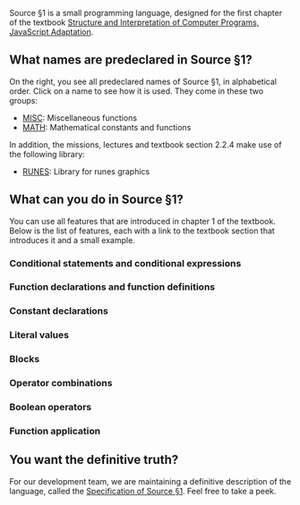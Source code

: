 Source §1 is a small programming language, designed for the first chapter
of the textbook
<a href="https://sicp.comp.nus.edu.sg">Structure and Interpretation
of Computer Programs, JavaScript Adaptation</a>. 

## What names are predeclared in Source §1?

On the right, you see all predeclared names of Source §1, in alphabetical
order. Click on a name to see how it is used. They come in these two groups:
  <ul>
    <li>
      <a href="../MISC/index.html">MISC</a>: Miscellaneous functions
    </li>
    <li>
      <a href="../MATH/index.html">MATH</a>: Mathematical constants and functions
    </li>
  </ul>
In addition, the missions, lectures and textbook section 2.2.4 make
use of the following library:
  <ul>
    <li>
      <a href="../RUNES/index.html">RUNES</a>: Library for runes graphics
    </li>
  </ul>

## What can you do in Source §1?

You can use all features that are introduced in chapter 1 of the
textbook. Below is the list of features, each with a link to the
textbook section that introduces it and a small example.

### Conditional statements and conditional expressions

### Function declarations and function definitions

### Constant declarations

### Literal values

### Blocks

### Operator combinations

### Boolean operators

### Function application

## You want the definitive truth?

For our development team, we are maintaining a definitive description
of the language, called the
<a href="../source_1.pdf">Specification of Source §1</a>. Feel free to
take a peek.

